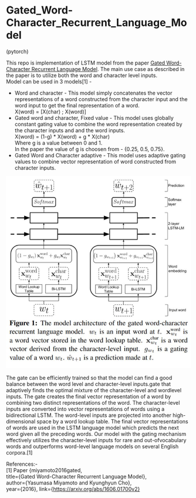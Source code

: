 # Gated_Word-Character_Recurrent_Language_Model
(pytorch)

This repo is implementation of LSTM model from the paper [Gated Word-Character Recurrent Language Model](https://arxiv.org/pdf/1606.01700.pdf). The main use case as described in the paper is to utilize both the word and character level inputs.  
Model can be used in 3 models[1] -   
* Word and character -
This model simply concatenates the vector representations of a word constructed from the character input and the word input to get the final representation of a word.  
X(word) = [X(char) ; X(word)]
* Gated word and character, Fixed value -
This model uses globally constant gating value to combine the word representation created by the character inputs and and the word inputs.  
X(word) = (1-g) * X(word) + g * X(char)  
Where g is a value between 0 and 1.  
In the paper the value of g is choosen from - {0.25, 0.5, 0.75}.  
* Gated Word and  Character adaptive - This model uses adaptive gating values to combine vector representation of word constructed from character inputs.     

![Model Architecture](https://github.com/arshadshk/GatedWord-Character_Recurrent_Language_Model/blob/master/model_architecture.JPG)  

The gate can be efficiently trained so that the
model can find a good balance between the word level and character-level inputs.gate that adaptively finds the optimal mixture of the character-level and wordlevel inputs. The gate creates the final vector representation of a word by combining two distinct representations of the word. The character-level inputs are converted into vector representations of words using a bidirectional LSTM. The word-level inputs are projected into another high-dimensional space by a word lookup table. The final vector representations of words are used in the LSTM language model which predicts the next word given all the preceding words. Our model with the gating mechanism effectively utilizes the character-level inputs for rare and out-ofvocabulary words and outperforms word-level language models on several English corpora.[1]


References:-  
[1] Paper {miyamoto2016gated,  
    title={Gated Word-Character Recurrent Language Model},  
    author={Yasumasa Miyamoto and Kyunghyun Cho},  
    year={2016},
    link={https://arxiv.org/abs/1606.01700v2}